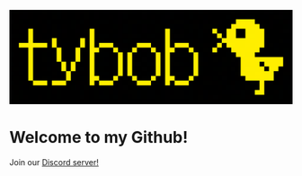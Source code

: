 ![bannerpng](bird3_1200px.png)
# Welcome to my Github!

Join our [Discord server!](https://discord.com/invite/YFg4suWa6a)
